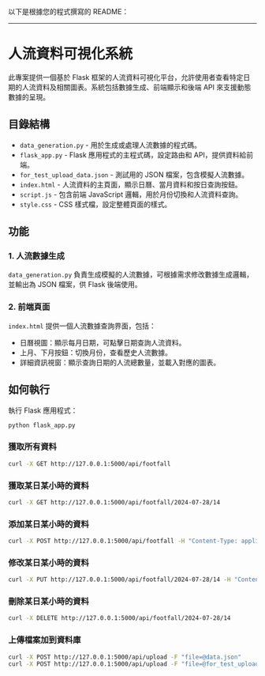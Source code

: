 以下是根據您的程式撰寫的 README：

---

# 人流資料可視化系統

此專案提供一個基於 Flask 框架的人流資料可視化平台，允許使用者查看特定日期的人流資料及相關圖表。系統包括數據生成、前端顯示和後端 API 來支援動態數據的呈現。

## 目錄結構

- `data_generation.py` - 用於生成或處理人流數據的程式碼。
- `flask_app.py` - Flask 應用程式的主程式碼，設定路由和 API，提供資料給前端。
- `for_test_upload_data.json` - 測試用的 JSON 檔案，包含模擬人流數據。
- `index.html` - 人流資料的主頁面，顯示日曆、當月資料和按日查詢按鈕。
- `script.js` - 包含前端 JavaScript 邏輯，用於月份切換和人流資料查詢。
- `style.css` - CSS 樣式檔，設定整體頁面的樣式。

## 功能

### 1. 人流數據生成
`data_generation.py` 負責生成模擬的人流數據，可根據需求修改數據生成邏輯，並輸出為 JSON 檔案，供 Flask 後端使用。

### 2. 前端頁面
`index.html` 提供一個人流數據查詢界面，包括：
- 日曆視圖：顯示每月日期，可點擊日期查詢人流資料。
- 上月、下月按鈕：切換月份，查看歷史人流數據。
- 詳細資訊視窗：顯示查詢日期的人流總數量，並載入對應的圖表。
## 如何執行


 執行 Flask 應用程式：
   ```bash
   python flask_app.py
   ```

### 獲取所有資料

```bash
curl -X GET http://127.0.0.1:5000/api/footfall
```

### 獲取某日某小時的資料

```bash
curl -X GET http://127.0.0.1:5000/api/footfall/2024-07-28/14
```

### 添加某日某小時的資料

```bash
curl -X POST http://127.0.0.1:5000/api/footfall -H "Content-Type: application/json" -d '{"date": "2024-07-29", "hour": 14, "footfall": 150}'
```

### 修改某日某小時的資料

```bash
curl -X PUT http://127.0.0.1:5000/api/footfall/2024-07-28/14 -H "Content-Type: application/json" -d "{\"footfall\": 150}"
```

### 刪除某日某小時的資料

```bash
curl -X DELETE http://127.0.0.1:5000/api/footfall/2024-07-28/14
```

### 上傳檔案加到資料庫

```bash
curl -X POST http://127.0.0.1:5000/api/upload -F "file=@data.json"
curl -X POST http://127.0.0.1:5000/api/upload -F "file=@for_test_upload_data.json"
```
